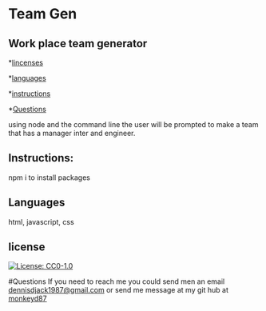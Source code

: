 
# Team Gen
    
## Work place team generator

*[lincenses](#license)

*[languages](#Languages)

*[instructions](#instructions)

*[Questions](#questions)

using node and the command line the user will be prompted to make a team that has a manager inter and engineer.

## Instructions:
 npm i to install packages

    
## Languages
html, javascript, css


## license
[![License: CC0-1.0](https://licensebuttons.net/l/zero/1.0/80x15.png)](http://creativecommons.org/publicdomain/zero/1.0/)
    

#Questions
If you need to reach me you could send men an email dennisdjack1987@gmail.com or send me message at my git hub at [monkeyd87](https://github.com/monkeyd87)



    
